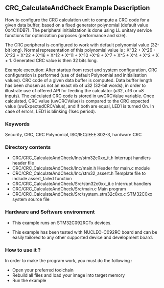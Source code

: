 ## <b>CRC_CalculateAndCheck Example Description</b>

How to configure the CRC calculation unit to compute a CRC code for a given data
buffer, based on a fixed generator polynomial (default value 0x4C11DB7). The
peripheral initialization is done using LL unitary service functions for
optimization purposes (performance and size).

The CRC peripheral is configured to work with default polynomial value (32-bit long).
Normal representation of this polynomial value is :
 X^32 + X^26 + X^23 + X^22 + X^16 + X^12 + X^11 + X^10 +X^8 + X^7 + X^5 + X^4 + X^2 + X + 1.
Generated CRC value is then 32 bits long.

Example execution:
After startup from reset and system configuration, CRC configuration is performed (use of default Polynomial and initialisation values).
CRC code of a given data buffer is computed.
Data buffer length has been chosen as not an exact nb of u32 (32-bit words), in order to illustrate
use of offered API for feeding the calculator (u32, u16 or u8 inputs).
The calculated CRC code is stored in uwCRCValue variable.
Once calculated, CRC value (uwCRCValue) is compared to the CRC expected value (uwExpectedCRCValue),
and if both are equal, LED1 is turned On.
In case of errors, LED1 is blinking (1sec period).

### <b>Keywords</b>

Security, CRC, CRC Polynomial, ISO/IEC/IEEE 802-3, hardware CRC

### <b>Directory contents</b>

  - CRC/CRC_CalculateAndCheck/Inc/stm32c0xx_it.h          Interrupt handlers header file
  - CRC/CRC_CalculateAndCheck/Inc/main.h                  Header for main.c module
  - CRC/CRC_CalculateAndCheck/Inc/stm32_assert.h          Template file to include assert_failed function
  - CRC/CRC_CalculateAndCheck/Src/stm32c0xx_it.c          Interrupt handlers
  - CRC/CRC_CalculateAndCheck/Src/main.c                  Main program
  - CRC/CRC_CalculateAndCheck/Src/system_stm32c0xx.c      STM32C0xx system source file


### <b>Hardware and Software environment</b> 

  - This example runs on STM32C092RCTx devices.

  - This example has been tested with NUCLEO-C092RC board and can be
    easily tailored to any other supported device and development board.

### <b>How to use it ?</b> 

In order to make the program work, you must do the following :

 - Open your preferred toolchain
 - Rebuild all files and load your image into target memory
 - Run the example

